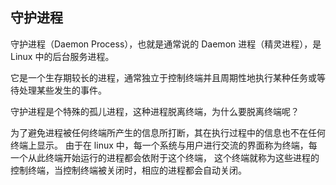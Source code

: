 ## 守护进程

守护进程（Daemon Process），也就是通常说的 Daemon 进程（精灵进程），是 Linux 中的后台服务进程。

它是一个生存期较长的进程，通常独立于控制终端并且周期性地执行某种任务或等待处理某些发生的事件。

守护进程是个特殊的孤儿进程，这种进程脱离终端，为什么要脱离终端呢？

为了避免进程被任何终端所产生的信息所打断，其在执行过程中的信息也不在任何终端上显示。
由于在 linux 中，每一个系统与用户进行交流的界面称为终端，每一个从此终端开始运行的进程都会依附于这个终端，
这个终端就称为这些进程的控制终端，当控制终端被关闭时，相应的进程都会自动关闭。

